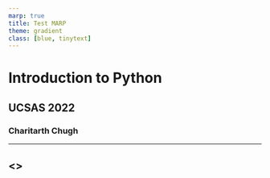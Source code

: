 ```yaml
---
marp: true
title: Test MARP
theme: gradient
class: [blue, tinytext]
---
```


# Introduction to Python

## UCSAS 2022

### Charitarth Chugh

---
## <>
